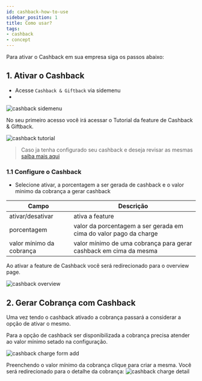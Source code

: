 ```yaml
---
id: cashback-how-to-use
sidebar_position: 1
title: Como usar?
tags:
- cashback
- concept
---
```


Para ativar o Cashback em sua empresa siga os passos abaixo:

## 1. Ativar o Cashback
- Acesse `Cashback & Giftback` via sidemenu
- 
![cashback sidemenu](/img/cashback/cashback-sidemenu.png)

No seu primeiro acesso você irá acessar o Tutorial da feature de Cashback & Giftback.

![cashback tutorial](/img/cashback/cashback-tutorial.png)

> Caso ja tenha configurado seu cashback e deseja revisar as mesmas [saiba mais aqui](/docs/cashback/cashback-how-to-config)

### 1.1 Configure o Cashback
- Selecione ativar, a porcentagem a ser gerada de cashback e o valor minimo da cobrança a gerar cashback

| Campo                    | Descrição                                                         |
|--------------------------|-------------------------------------------------------------------|
| ativar/desativar         | ativa a feature                                                   |
| porcentagem              | valor da porcentagem a ser gerada em cima do valor pago da charge |
| valor mínimo da cobrança | valor mínimo de uma cobrança para gerar cashback em cima da mesma |

Ao ativar a feature de Cashback você será redirecionado para o overview page.

![cashback overview](/img/cashback/cashback-overview.png)

## 2. Gerar Cobrança com Cashback
Uma vez tendo o cashback ativado a cobrança passará a considerar a opção de ativar o mesmo.

Para a opção de cashback ser disponibilizada a cobrança precisa atender ao valor mínimo setado na configuração.

![cashback charge form add](/img/cashback/cashback-charge-create-add-collapsible.png)

Preenchendo o valor mínimo da cobrança clique para criar a mesma. Você será redirecionado para o detalhe da cobrança:
![cashback charge detail](/img/cashback/cashback-charge-detail.png)


